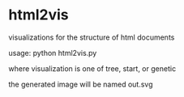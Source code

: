 # html2vis
visualizations for the structure of html documents

usage:
python html2vis.py <visualization> <url>

where visualization is one of tree, start, or genetic

the generated image will be named out.svg
